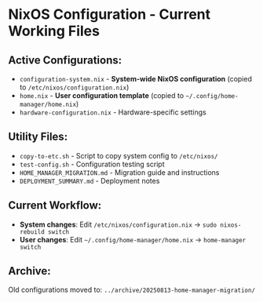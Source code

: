# NixOS Configuration - Current Working Files

## Active Configurations:
- `configuration-system.nix` - **System-wide NixOS configuration** (copied to `/etc/nixos/configuration.nix`)
- `home.nix` - **User configuration template** (copied to `~/.config/home-manager/home.nix`)
- `hardware-configuration.nix` - Hardware-specific settings

## Utility Files:
- `copy-to-etc.sh` - Script to copy system config to `/etc/nixos/`
- `test-config.sh` - Configuration testing script
- `HOME_MANAGER_MIGRATION.md` - Migration guide and instructions
- `DEPLOYMENT_SUMMARY.md` - Deployment notes

## Current Workflow:
- **System changes**: Edit `/etc/nixos/configuration.nix` → `sudo nixos-rebuild switch`
- **User changes**: Edit `~/.config/home-manager/home.nix` → `home-manager switch`

## Archive:
Old configurations moved to: `../archive/20250813-home-manager-migration/`